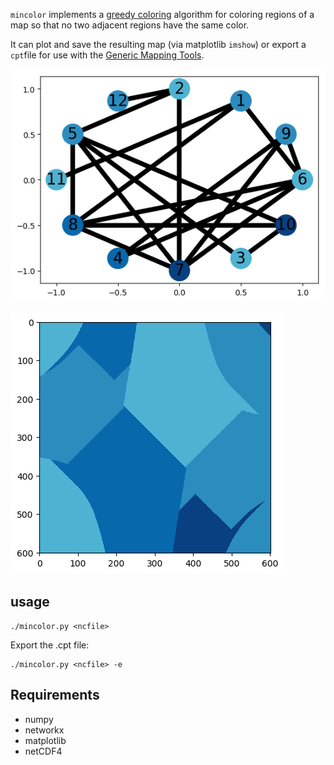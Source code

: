 `mincolor` implements a [greedy coloring](https://en.wikipedia.org/wiki/Greedy_coloring) algorithm
for coloring regions of a map so that no two adjacent regions have the same color.

It can plot and save the resulting map (via matplotlib `imshow`) or export a
`cpt`file for use with the [Generic Mapping
Tools](http://gmt.soest.hawaii.edu/).


![](graph.png)

![](colors.png)

## usage

```
./mincolor.py <ncfile>
```

Export the .cpt file:

```
./mincolor.py <ncfile> -e
```



## Requirements

- numpy
- networkx
- matplotlib
- netCDF4



